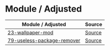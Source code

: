 

# Module / Adjusted

| Module / Adjusted | Source |
| ---------------- | ------ |
| [23-wallpaper-mod](https://github.com/samwhelp/anduinos-iso-builder-remix-advance-gnome-shell/tree/main/asset/template/src/mods/23-wallpaper-mod) | [Source](https://github.com/Anduin2017/AnduinOS/tree/1.3/src/mods/23-wallpaper-mod) |
| [79-useless-package-remover](https://github.com/samwhelp/anduinos-iso-builder-remix-advance-gnome-shell/tree/main/asset/template/src/mods/79-useless-package-remover) | [Source](https://github.com/Anduin2017/AnduinOS/tree/1.3/src/mods/79-useless-package-remover) |















